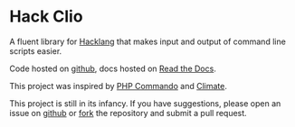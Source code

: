 # Hack Clio

A fluent library for [Hacklang](http://hacklang.org/) that makes input and output of command line scripts easier.

Code hosted on [github](https://github.com/kilahm/HackClio), docs hosted on [Read the Docs](https://readthedocs.org/).

This project was inspired by [PHP Commando](https://github.com/nategood/commando) and [Climate](http://climate.thephpleague.com/).

This project is still in its infancy.  If you have suggestions, please open an issue on [github](https://github.com/kilahm/clio/issues) or [fork](https://github.com/kilahm/clio)
the repository and submit a pull request.
